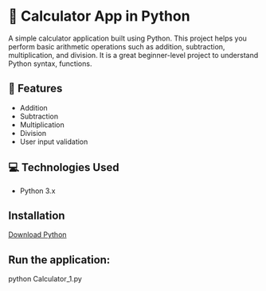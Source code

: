# 🧮 Calculator App in Python

A simple calculator application built using Python. This project helps you perform basic arithmetic operations such as addition, subtraction, multiplication, and division. It is a great beginner-level project to understand Python syntax, functions.

## 📌 Features

- Addition
- Subtraction
- Multiplication
- Division
- User input validation


## 💻 Technologies Used

- Python 3.x

## Installation

  [Download Python](https://www.python.org/downloads/)
  
##  Run the application:


python Calculator_1.py



